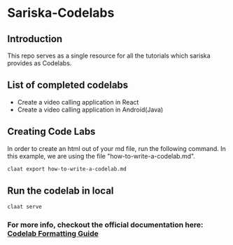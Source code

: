 # Sariska-Codelabs

## Introduction
This repo serves as a single resource for all the tutorials which sariska provides as Codelabs.

## List of completed codelabs

- Create a video calling application in React
- Create a video calling application in Android(Java)

## Creating Code Labs

In order to create an html out of your md file, run the following command. In this example, we are using the file "how-to-write-a-codelab.md".

```bash
claat export how-to-write-a-codelab.md
```

## Run the codelab in local

```bash
claat serve
```

### For more info, checkout the official documentation here: [Codelab Formatting Guide](https://github.com/googlecodelabs/tools/blob/main/FORMAT-GUIDE.md)